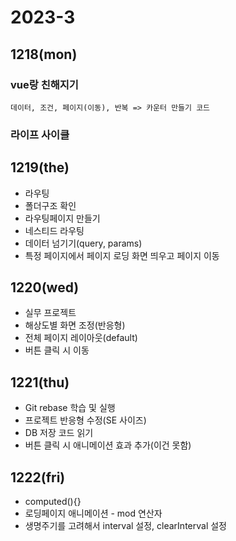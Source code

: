 # 2023-3
## 1218(mon)
### vue랑 친해지기
```
데이터, 조건, 페이지(이동), 반복 => 카운터 만들기 코드
```
### 라이프 사이클
## 1219(the)
- 라우팅
- 폴더구조 확인
- 라우팅페이지 만들기
- 네스티드 라우팅
- 데이터 넘기기(query, params)
- 특정 페이지에서 페이지 로딩 화면 띄우고 페이지 이동
## 1220(wed)
- 실무 프로젝트
- 해상도별 화면 조정(반응형)
- 전체 페이지 레이아웃(default)
- 버튼 클릭 시 이동
## 1221(thu)
- Git rebase 학습 및 실행
- 프로젝트 반응형 수정(SE 사이즈)
- DB 저장 코드 읽기
- 버튼 클릭 시 애니메이션 효과 추가(이건 못함)
## 1222(fri)
- computed(){}
- 로딩페이지 애니메이션 - mod 연산자
- 생명주기를 고려해서 interval 설정, clearInterval 설정